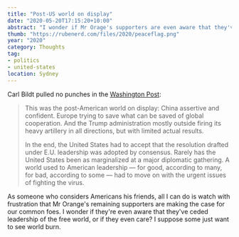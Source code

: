 ```yaml
---
title: "Post-US world on display"
date: "2020-05-20T17:15:20+10:00"
abstract: "I wonder if Mr Orage's supporters are even aware that they've ceded leadership of the free world, or if they even care?"
thumb: "https://rubenerd.com/files/2020/peaceflag.png"
year: "2020"
category: Thoughts
tag:
- politics
- united-states
location: Sydney
---
```

Carl Bildt pulled no punches in the [Washington Post](https://www.washingtonpost.com/opinions/2020/05/19/post-american-world-is-now-full-display/):

> This was the post-American world on display: China assertive and confident. Europe trying to save what can be saved of global cooperation. And the Trump administration mostly outside firing its heavy artillery in all directions, but with limited actual results.
> 
> In the end, the United States had to accept that the resolution drafted under E.U. leadership was adopted by consensus. Rarely has the United States been as marginalized at a major diplomatic gathering. A world used to American leadership — for good, according to many, for bad, according to some — had to move on with the urgent issues of fighting the virus.

As someone who considers Americans his friends, all I can do is watch with frustration that Mr Orange's remaining supporters are making the case for our common foes. I wonder if they're even aware that they've ceded leadership of the free world, or if they even care? I suppose some just want to see world burn.

